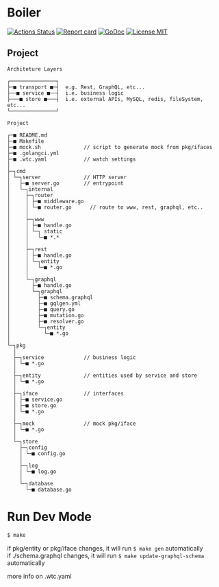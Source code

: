 # Boiler

[![Actions Status](https://github.com/rafaelsq/boiler/workflows/tests/badge.svg)](https://github.com/rafaelsq/boiler/actions)
[![Report card](https://goreportcard.com/badge/github.com/rafaelsq/boiler)](https://goreportcard.com/report/github.com/rafaelsq/boiler)
[![GoDoc](https://godoc.org/github.com/rafaelsq/boiler?status.svg)](http://godoc.org/github.com/rafaelsq/boiler)
<a href="https://github.com/rafaelsq/boiler/blob/master/LICENSE">
<img src="https://img.shields.io/badge/license-MIT-blue.svg" alt="License MIT">
</a>

## Project

```
Architeture Layers

┌───────────────┐
├─■ transport ■─┤  e.g. Rest, GraphQL, etc...
├──■ service ■──┤  i.e. business logic
├───■ store ■───┤  i.e. external APIs, MySQL, redis, fileSystem, etc...
└───────────────┘

Project

┌─■ README.md
├─■ Makefile
├─■ mock.sh              // script to generate mock from pkg/ifaces
├─■ .golangci.yml
├─■ .wtc.yaml            // watch settings
│
├─┐cmd
│ └─┐server              // HTTP server
│   ├─■ server.go        // entrypoint
│   └─┐internal
│     ├─┐router
│     │ ├─■ middleware.go
│     │ └─■ router.go      // route to www, rest, graphql, etc..
│     │
│     ├─┐www
│     │ ├─■ handle.go
│     │ └─┐ static
│     │   └─■ *.*
│     │
│     ├─┐rest
│     │ ├─■ handle.go
│     │ └─┐entity
│     │   └─■ *.go
│     │
│     └─┐graphql
│       ├─■ handle.go
│       └─┐graphql
│         ├─■ schema.graphql
│         ├─■ gqlgen.yml
│         ├─■ query.go
│         ├─■ mutation.go
│         ├─■ resolver.go
│         └─┐entity
│           └─■ *.go
│
└─┐pkg
  │
  ├─┐service             // business logic
  │ └─■ *.go
  │
  ├─┐entity              // entities used by service and store
  │ └─■ *.go
  │
  ├─┐iface               // interfaces
  │ ├─■ service.go
  │ ├─■ store.go
  │ └─■ *.go
  │
  ├─┐mock                // mock pkg/iface
  │ └─■ *.go
  │
  └─┐store
    ├─┐config
    │ └─■ config.go
    │
    ├─┐log
    │ └─■ log.go
    │
    └─┐database
      └─■ database.go

```

# Run Dev Mode

```bash
$ make
```

if pkg/entity or pkg/iface changes, it will run `$ make gen` automatically  
if ./schema.graphql changes, it will run `$ make update-graphql-schema` automatically

more info on .wtc.yaml
